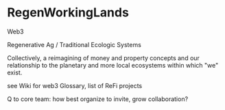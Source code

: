 # RegenWorkingLands

Web3

Regenerative Ag / Traditional Ecologic Systems

Collectively, a reimagining of money and property concepts and our relationship to the planetary and more local ecosystems within which "we" exist. 




see Wiki for web3 Glossary, list of ReFi projects

Q to core team: how best organize to invite, grow collaboration? 


